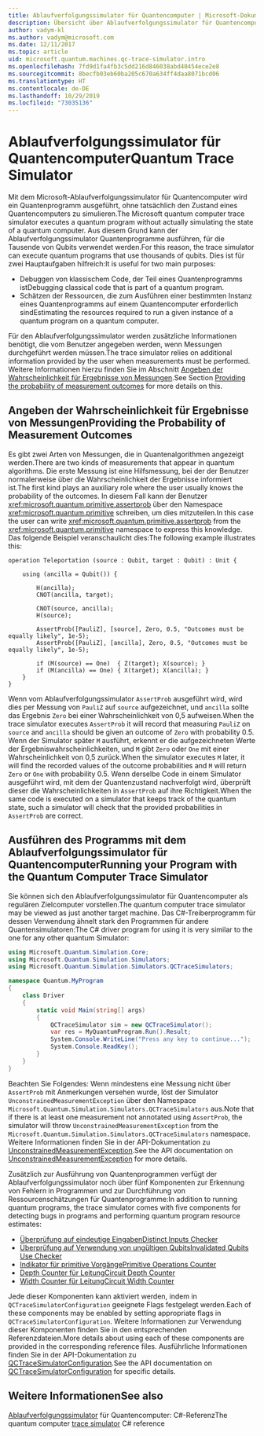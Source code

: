 ```yaml
---
title: Ablaufverfolgungssimulator für Quantencomputer | Microsoft-Dokumentation
description: Übersicht über Ablaufverfolgungssimulator für Quantencomputer
author: vadym-kl
ms.author: vadym@microsoft.com
ms.date: 12/11/2017
ms.topic: article
uid: microsoft.quantum.machines.qc-trace-simulator.intro
ms.openlocfilehash: 7fd9d1fa4fb3c5dd216d846038abd40454ece2e8
ms.sourcegitcommit: 8becfb03eb60ba205c670a634ff4daa8071bcd06
ms.translationtype: HT
ms.contentlocale: de-DE
ms.lasthandoff: 10/29/2019
ms.locfileid: "73035136"
---
```

# <a name="quantum-trace-simulator"></a><span data-ttu-id="86968-103">Ablaufverfolgungssimulator für Quantencomputer</span><span class="sxs-lookup"><span data-stu-id="86968-103">Quantum Trace Simulator</span></span>

<span data-ttu-id="86968-104">Mit dem Microsoft-Ablaufverfolgungssimulator für Quantencomputer wird ein Quantenprogramm ausgeführt, ohne tatsächlich den Zustand eines Quantencomputers zu simulieren.</span><span class="sxs-lookup"><span data-stu-id="86968-104">The Microsoft quantum computer trace simulator executes a quantum program without actually simulating the state of a quantum computer.</span></span>  <span data-ttu-id="86968-105">Aus diesem Grund kann der Ablaufverfolgungssimulator Quantenprogramme ausführen, für die Tausende von Qubits verwendet werden.</span><span class="sxs-lookup"><span data-stu-id="86968-105">For this reason, the trace simulator can execute quantum programs that use thousands of qubits.</span></span>  <span data-ttu-id="86968-106">Dies ist für zwei Hauptaufgaben hilfreich:</span><span class="sxs-lookup"><span data-stu-id="86968-106">It is useful for two main purposes:</span></span> 

* <span data-ttu-id="86968-107">Debuggen von klassischem Code, der Teil eines Quantenprogramms ist</span><span class="sxs-lookup"><span data-stu-id="86968-107">Debugging classical code that is part of a quantum program.</span></span> 
* <span data-ttu-id="86968-108">Schätzen der Ressourcen, die zum Ausführen einer bestimmten Instanz eines Quantenprogramms auf einem Quantencomputer erforderlich sind</span><span class="sxs-lookup"><span data-stu-id="86968-108">Estimating the resources required to run a given instance of a quantum program on a quantum computer.</span></span>

<span data-ttu-id="86968-109">Für den Ablaufverfolgungssimulator werden zusätzliche Informationen benötigt, die vom Benutzer angegeben werden, wenn Messungen durchgeführt werden müssen.</span><span class="sxs-lookup"><span data-stu-id="86968-109">The trace simulator relies on additional information provided by the user when measurements must be performed.</span></span> <span data-ttu-id="86968-110">Weitere Informationen hierzu finden Sie im Abschnitt [Angeben der Wahrscheinlichkeit für Ergebnisse von Messungen](#providing-the-probability-of-measurement-outcomes).</span><span class="sxs-lookup"><span data-stu-id="86968-110">See Section [Providing the probability of measurement outcomes](#providing-the-probability-of-measurement-outcomes) for more details on this.</span></span> 

## <a name="providing-the-probability-of-measurement-outcomes"></a><span data-ttu-id="86968-111">Angeben der Wahrscheinlichkeit für Ergebnisse von Messungen</span><span class="sxs-lookup"><span data-stu-id="86968-111">Providing the Probability of Measurement Outcomes</span></span>

<span data-ttu-id="86968-112">Es gibt zwei Arten von Messungen, die in Quantenalgorithmen angezeigt werden.</span><span class="sxs-lookup"><span data-stu-id="86968-112">There are two kinds of measurements that appear in quantum algorithms.</span></span> <span data-ttu-id="86968-113">Die erste Messung ist eine Hilfsmessung, bei der der Benutzer normalerweise über die Wahrscheinlichkeit der Ergebnisse informiert ist.</span><span class="sxs-lookup"><span data-stu-id="86968-113">The first kind plays an auxiliary role where the user usually knows the probability of the outcomes.</span></span> <span data-ttu-id="86968-114">In diesem Fall kann der Benutzer <xref:microsoft.quantum.primitive.assertprob> über den Namespace <xref:microsoft.quantum.primitive> schreiben, um dies mitzuteilen.</span><span class="sxs-lookup"><span data-stu-id="86968-114">In this case the user can write <xref:microsoft.quantum.primitive.assertprob> from the <xref:microsoft.quantum.primitive> namespace to express this knowledge.</span></span> <span data-ttu-id="86968-115">Das folgende Beispiel veranschaulicht dies:</span><span class="sxs-lookup"><span data-stu-id="86968-115">The following example illustrates this:</span></span>

```qsharp
operation Teleportation (source : Qubit, target : Qubit) : Unit {

    using (ancilla = Qubit()) {

        H(ancilla);
        CNOT(ancilla, target);

        CNOT(source, ancilla);
        H(source);

        AssertProb([PauliZ], [source], Zero, 0.5, "Outcomes must be equally likely", 1e-5);
        AssertProb([PauliZ], [ancilla], Zero, 0.5, "Outcomes must be equally likely", 1e-5);

        if (M(source) == One)  { Z(target); X(source); }
        if (M(ancilla) == One) { X(target); X(ancilla); }
    }
}
```

<span data-ttu-id="86968-116">Wenn vom Ablaufverfolgungssimulator `AssertProb` ausgeführt wird, wird dies per Messung von `PauliZ` auf `source` aufgezeichnet, und `ancilla` sollte das Ergebnis `Zero` bei einer Wahrscheinlichkeit von 0,5 aufweisen.</span><span class="sxs-lookup"><span data-stu-id="86968-116">When the trace simulator executes `AssertProb` it will record that measuring `PauliZ` on `source` and `ancilla` should be given an outcome of `Zero` with probability 0.5.</span></span> <span data-ttu-id="86968-117">Wenn der Simulator später `M` ausführt, erkennt er die aufgezeichneten Werte der Ergebniswahrscheinlichkeiten, und `M` gibt `Zero` oder `One` mit einer Wahrscheinlichkeit von 0,5 zurück.</span><span class="sxs-lookup"><span data-stu-id="86968-117">When the simulator executes `M` later, it will find the recorded values of the outcome probabilities and `M` will return `Zero` or `One` with probability 0.5.</span></span> <span data-ttu-id="86968-118">Wenn derselbe Code in einem Simulator ausgeführt wird, mit dem der Quantenzustand nachverfolgt wird, überprüft dieser die Wahrscheinlichkeiten in `AssertProb` auf ihre Richtigkeit.</span><span class="sxs-lookup"><span data-stu-id="86968-118">When the same code is executed on a simulator that keeps track of the quantum state, such a simulator will check that the provided probabilities in `AssertProb` are correct.</span></span>

## <a name="running-your-program-with-the-quantum-computer-trace-simulator"></a><span data-ttu-id="86968-119">Ausführen des Programms mit dem Ablaufverfolgungssimulator für Quantencomputer</span><span class="sxs-lookup"><span data-stu-id="86968-119">Running your Program with the Quantum Computer Trace Simulator</span></span> 

<span data-ttu-id="86968-120">Sie können sich den Ablaufverfolgungssimulator für Quantencomputer als regulären Zielcomputer vorstellen.</span><span class="sxs-lookup"><span data-stu-id="86968-120">The quantum computer trace simulator may be viewed as just another target machine.</span></span> <span data-ttu-id="86968-121">Das C#-Treiberprogramm für dessen Verwendung ähnelt stark den Programmen für andere Quantensimulatoren:</span><span class="sxs-lookup"><span data-stu-id="86968-121">The C# driver program for using it is very similar to the one for any other quantum Simulator:</span></span> 

```csharp
using Microsoft.Quantum.Simulation.Core;
using Microsoft.Quantum.Simulation.Simulators;
using Microsoft.Quantum.Simulation.Simulators.QCTraceSimulators;

namespace Quantum.MyProgram
{
    class Driver
    {
        static void Main(string[] args)
        {
            QCTraceSimulator sim = new QCTraceSimulator();
            var res = MyQuantumProgram.Run().Result;
            System.Console.WriteLine("Press any key to continue...");
            System.Console.ReadKey();
        }
    }
}
```

<span data-ttu-id="86968-122">Beachten Sie Folgendes: Wenn mindestens eine Messung nicht über `AssertProb` mit Anmerkungen versehen wurde, löst der Simulator `UnconstrainedMeasurementException` über den Namespace `Microsoft.Quantum.Simulation.Simulators.QCTraceSimulators` aus.</span><span class="sxs-lookup"><span data-stu-id="86968-122">Note that if there is at least one measurement not annotated using `AssertProb`, the simulator will throw `UnconstrainedMeasurementException` from the `Microsoft.Quantum.Simulation.Simulators.QCTraceSimulators` namespace.</span></span> <span data-ttu-id="86968-123">Weitere Informationen finden Sie in der API-Dokumentation zu [UnconstrainedMeasurementException](xref:Microsoft.Quantum.Simulation.Simulators.QCTraceSimulators.UnconstrainedMeasurementException).</span><span class="sxs-lookup"><span data-stu-id="86968-123">See the API documentation on [UnconstrainedMeasurementException](xref:Microsoft.Quantum.Simulation.Simulators.QCTraceSimulators.UnconstrainedMeasurementException) for more details.</span></span>

<span data-ttu-id="86968-124">Zusätzlich zur Ausführung von Quantenprogrammen verfügt der Ablaufverfolgungssimulator noch über fünf Komponenten zur Erkennung von Fehlern in Programmen und zur Durchführung von Ressourcenschätzungen für Quantenprogramme:</span><span class="sxs-lookup"><span data-stu-id="86968-124">In addition to running quantum programs, the trace simulator comes with five components for detecting bugs in programs and performing quantum program resource estimates:</span></span> 

* [<span data-ttu-id="86968-125">Überprüfung auf eindeutige Eingaben</span><span class="sxs-lookup"><span data-stu-id="86968-125">Distinct Inputs Checker</span></span>](xref:microsoft.quantum.machines.qc-trace-simulator.distinct-inputs)
* [<span data-ttu-id="86968-126">Überprüfung auf Verwendung von ungültigen Qubits</span><span class="sxs-lookup"><span data-stu-id="86968-126">Invalidated Qubits Use Checker</span></span>](xref:microsoft.quantum.machines.qc-trace-simulator.invalidated-qubits)
* [<span data-ttu-id="86968-127">Indikator für primitive Vorgänge</span><span class="sxs-lookup"><span data-stu-id="86968-127">Primitive Operations Counter</span></span>](xref:microsoft.quantum.machines.qc-trace-simulator.primitive-counter)
* [<span data-ttu-id="86968-128">Depth Counter für Leitung</span><span class="sxs-lookup"><span data-stu-id="86968-128">Circuit Depth Counter</span></span>](xref:microsoft.quantum.machines.qc-trace-simulator.depth-counter)
* [<span data-ttu-id="86968-129">Width Counter für Leitung</span><span class="sxs-lookup"><span data-stu-id="86968-129">Circuit Width Counter</span></span>](xref:microsoft.quantum.machines.qc-trace-simulator.width-counter)

<span data-ttu-id="86968-130">Jede dieser Komponenten kann aktiviert werden, indem in `QCTraceSimulatorConfiguration` geeignete Flags festgelegt werden.</span><span class="sxs-lookup"><span data-stu-id="86968-130">Each of these components may be enabled by setting appropriate flags in `QCTraceSimulatorConfiguration`.</span></span> <span data-ttu-id="86968-131">Weitere Informationen zur Verwendung dieser Komponenten finden Sie in den entsprechenden Referenzdateien.</span><span class="sxs-lookup"><span data-stu-id="86968-131">More details about using each of these components are provided in the corresponding reference files.</span></span> <span data-ttu-id="86968-132">Ausführliche Informationen finden Sie in der API-Dokumentation zu [QCTraceSimulatorConfiguration](https://docs.microsoft.com/dotnet/api/Microsoft.Quantum.Simulation.Simulators.QCTraceSimulators.QCTraceSimulatorConfiguration).</span><span class="sxs-lookup"><span data-stu-id="86968-132">See the API documentation on [QCTraceSimulatorConfiguration](https://docs.microsoft.com/dotnet/api/Microsoft.Quantum.Simulation.Simulators.QCTraceSimulators.QCTraceSimulatorConfiguration) for specific details.</span></span>

## <a name="see-also"></a><span data-ttu-id="86968-133">Weitere Informationen</span><span class="sxs-lookup"><span data-stu-id="86968-133">See also</span></span>
<span data-ttu-id="86968-134">[Ablaufverfolgungssimulator](xref:Microsoft.Quantum.Simulation.Simulators.QCTraceSimulators.QCTraceSimulator) für Quantencomputer: C#-Referenz</span><span class="sxs-lookup"><span data-stu-id="86968-134">The quantum computer [trace simulator](xref:Microsoft.Quantum.Simulation.Simulators.QCTraceSimulators.QCTraceSimulator) C# reference</span></span> 


